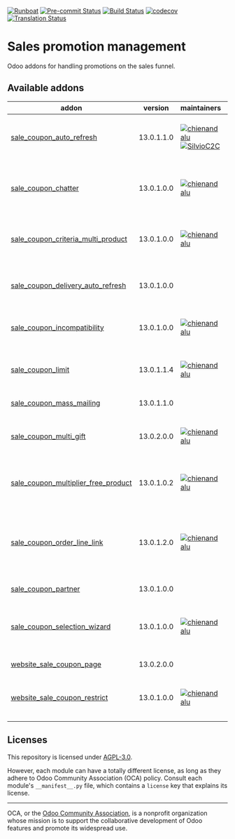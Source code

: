 
[![Runboat](https://img.shields.io/badge/runboat-Try%20me-875A7B.png)](https://runboat.odoo-community.org/builds?repo=OCA/sale-promotion&target_branch=13.0)
[![Pre-commit Status](https://github.com/OCA/sale-promotion/actions/workflows/pre-commit.yml/badge.svg?branch=13.0)](https://github.com/OCA/sale-promotion/actions/workflows/pre-commit.yml?query=branch%3A13.0)
[![Build Status](https://github.com/OCA/sale-promotion/actions/workflows/test.yml/badge.svg?branch=13.0)](https://github.com/OCA/sale-promotion/actions/workflows/test.yml?query=branch%3A13.0)
[![codecov](https://codecov.io/gh/OCA/sale-promotion/branch/13.0/graph/badge.svg)](https://codecov.io/gh/OCA/sale-promotion)
[![Translation Status](https://translation.odoo-community.org/widgets/sale-promotion-13-0/-/svg-badge.svg)](https://translation.odoo-community.org/engage/sale-promotion-13-0/?utm_source=widget)

<!-- /!\ do not modify above this line -->

# Sales promotion management

Odoo addons for handling promotions on the sales funnel.

<!-- /!\ do not modify below this line -->

<!-- prettier-ignore-start -->

[//]: # (addons)

Available addons
----------------
addon | version | maintainers | summary
--- | --- | --- | ---
[sale_coupon_auto_refresh](sale_coupon_auto_refresh/) | 13.0.1.1.0 | [![chienandalu](https://github.com/chienandalu.png?size=30px)](https://github.com/chienandalu) [![SilvioC2C](https://github.com/SilvioC2C.png?size=30px)](https://github.com/SilvioC2C) | Allows to auto-apply the coupons with no user intervention
[sale_coupon_chatter](sale_coupon_chatter/) | 13.0.1.0.0 | [![chienandalu](https://github.com/chienandalu.png?size=30px)](https://github.com/chienandalu) | Register messages and activities on the sale coupon records
[sale_coupon_criteria_multi_product](sale_coupon_criteria_multi_product/) | 13.0.1.0.0 | [![chienandalu](https://github.com/chienandalu.png?size=30px)](https://github.com/chienandalu) | Allows to set as promotion criteria multi-product conditions
[sale_coupon_delivery_auto_refresh](sale_coupon_delivery_auto_refresh/) | 13.0.1.0.0 |  | Allows to auto-apply the coupons after adding delivery line
[sale_coupon_incompatibility](sale_coupon_incompatibility/) | 13.0.1.0.0 | [![chienandalu](https://github.com/chienandalu.png?size=30px)](https://github.com/chienandalu) | Allows to set incompatibility rules between promotions
[sale_coupon_limit](sale_coupon_limit/) | 13.0.1.1.4 | [![chienandalu](https://github.com/chienandalu.png?size=30px)](https://github.com/chienandalu) | Restrict number of promotions per customer or salesman
[sale_coupon_mass_mailing](sale_coupon_mass_mailing/) | 13.0.1.1.0 |  | Sale Coupon Mas Mailing
[sale_coupon_multi_gift](sale_coupon_multi_gift/) | 13.0.2.0.0 | [![chienandalu](https://github.com/chienandalu.png?size=30px)](https://github.com/chienandalu) | Allows to configure multiple gift rewards per promotion
[sale_coupon_multiplier_free_product](sale_coupon_multiplier_free_product/) | 13.0.1.0.2 | [![chienandalu](https://github.com/chienandalu.png?size=30px)](https://github.com/chienandalu) | Allows to configure a coupon for e-commerce only
[sale_coupon_order_line_link](sale_coupon_order_line_link/) | 13.0.1.2.0 | [![chienandalu](https://github.com/chienandalu.png?size=30px)](https://github.com/chienandalu) | Adds a link between coupons and their generated order lines for easing tracking
[sale_coupon_partner](sale_coupon_partner/) | 13.0.1.0.0 |  | Sale Coupon Partner
[sale_coupon_selection_wizard](sale_coupon_selection_wizard/) | 13.0.1.0.0 | [![chienandalu](https://github.com/chienandalu.png?size=30px)](https://github.com/chienandalu) | A wizard that allows salesmen to easily pick the best promotions
[website_sale_coupon_page](website_sale_coupon_page/) | 13.0.2.0.0 |  | Website Sale Coupon Page
[website_sale_coupon_restrict](website_sale_coupon_restrict/) | 13.0.1.0.0 | [![chienandalu](https://github.com/chienandalu.png?size=30px)](https://github.com/chienandalu) | Allows to configure a coupon for e-commerce only

[//]: # (end addons)

<!-- prettier-ignore-end -->

## Licenses

This repository is licensed under [AGPL-3.0](LICENSE).

However, each module can have a totally different license, as long as they adhere to Odoo Community Association (OCA)
policy. Consult each module's `__manifest__.py` file, which contains a `license` key
that explains its license.

----
OCA, or the [Odoo Community Association](http://odoo-community.org/), is a nonprofit
organization whose mission is to support the collaborative development of Odoo features
and promote its widespread use.
